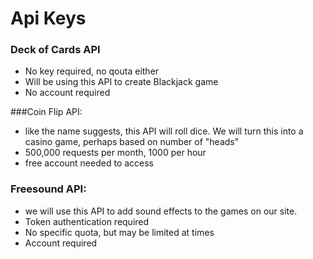 # Api Keys
### Deck of Cards API
- No key required, no qouta either
- Will be using this API to create Blackjack game
- No account required

###Coin Flip API:

- like the name suggests, this API will roll dice. We will turn this into a casino game, perhaps based on number of "heads"
- 500,000 requests per month, 1000 per hour
- free account needed to access

### Freesound API:
- we will use this API to add sound effects to the games on our site.
- Token authentication required
- No specific quota, but may be limited at times
- Account required

